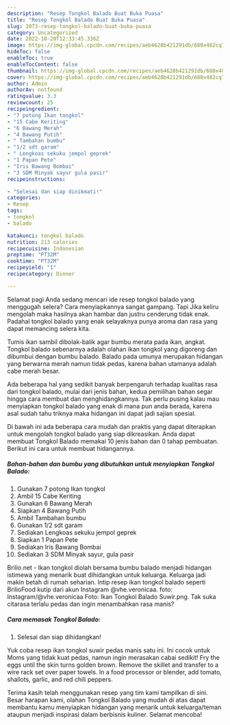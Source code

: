 ```yaml
---
description: "Resep Tongkol Balado Buat Buka Puasa"
title: "Resep Tongkol Balado Buat Buka Puasa"
slug: 1073-resep-tongkol-balado-buat-buka-puasa
category: Uncategorized
date: 2022-10-20T12:33:45.336Z
image: https://img-global.cpcdn.com/recipes/aeb4628b421291db/680x482cq70/tongkol-balado-foto-resep-utama.jpg
hideToc: false
enableToc: true
enableTocContent: false
thumbnail: https://img-global.cpcdn.com/recipes/aeb4628b421291db/680x482cq70/tongkol-balado-foto-resep-utama.jpg
cover: https://img-global.cpcdn.com/recipes/aeb4628b421291db/680x482cq70/tongkol-balado-foto-resep-utama.jpg
author: Admin
authorAv: notfound
ratingvalue: 3.3
reviewcount: 25
recipeingredient:
- "7 potong Ikan tongkol"
- "15 Cabe Keriting"
- "6 Bawang Merah"
- "4 Bawang Putih"
- " Tambahan bumbu"
- "1/2 sdt garam"
- " Lengkoas sekuku jempol geprek"
- "1 Papan Pete"
- "Iris Bawang Bombai"
- "3 SDM Minyak sayur gula pasir"
recipeinstructions:

- "Selesai dan siap dinikmati!"
categories:
- Resep
tags:
- tongkol
- balado

katakunci: tongkol balado 
nutrition: 213 calories
recipecuisine: Indonesian
preptime: "PT32M"
cooktime: "PT32M"
recipeyield: "1"
recipecategory: Dinner

---
```



Selamat pagi Anda sedang mencari ide resep tongkol balado yang menggugah selera? Cara menyiapkannya sangat gampang. Tapi Jika keliru mengolah maka hasilnya akan hambar dan justru cenderung tidak enak. Padahal tongkol balado yang enak selayaknya punya aroma dan rasa yang dapat memancing selera kita.


Tumis ikan sambil dibolak-balik agar bumbu merata pada ikan, angkat. Tongkol balado sebenarnya adalah olahan ikan tongkol yang digoreng dan dibumbui dengan bumbu balado. Balado pada umunya merupakan hidangan yang berwarna merah namun tidak pedas, karena bahan utamanya adalah cabe merah besar.

Ada beberapa hal yang sedikit banyak berpengaruh terhadap kualitas rasa dari tongkol balado, mulai dari jenis bahan, kedua pemilihan bahan segar hingga cara membuat dan menghidangkannya. Tak perlu pusing kalau mau menyiapkan tongkol balado yang enak di mana pun anda berada, karena asal sudah tahu triknya maka hidangan ini dapat jadi sajian spesial.


Di bawah ini ada beberapa cara mudah dan praktis yang dapat diterapkan untuk mengolah tongkol balado yang siap dikreasikan. Anda dapat membuat Tongkol Balado memakai 10 jenis bahan dan 0 tahap pembuatan. Berikut ini cara untuk membuat hidangannya.

<!--inarticleads1-->

##### Bahan-bahan dan bumbu yang dibutuhkan untuk menyiapkan Tongkol Balado:

1. Gunakan 7 potong Ikan tongkol
1. Ambil 15 Cabe Keriting
1. Gunakan 6 Bawang Merah
1. Siapkan 4 Bawang Putih
1. Ambil  Tambahan bumbu
1. Gunakan 1/2 sdt garam
1. Sediakan  Lengkoas sekuku jempol geprek
1. Siapkan 1 Papan Pete
1. Sediakan Iris Bawang Bombai
1. Sediakan 3 SDM Minyak sayur, gula pasir


Brilio.net - Ikan tongkol diolah bersama bumbu balado menjadi hidangan istimewa yang menarik buat dihidangkan untuk keluarga. Keluarga jadi makin betah di rumah seharian. Intip resep ikan tongkol balado seperti BrilioFood kutip dari akun Instagram @vhe.veronicaa. foto: Instagram/@vhe.veronicaa Foto: Ikan Tongkol Balado Suwir.png. Tak suka citarasa terlalu pedas dan ingin menambahkan rasa manis? 

<!--inarticleads2-->

##### Cara memasak Tongkol Balado:


1. Selesai dan siap dihidangkan!

Yuk coba resep ikan tongkol suwir pedas manis satu ini. Ini cocok untuk Moms yang tidak kuat pedas, namun ingin merasakan cabai sedikit! Fry the eggs until the skin turns golden brown. Remove the skillet and transfer to a wire rack set over paper towels. In a food processor or blender, add tomato, shallots, garlic, and red chili peppers. 

Terima kasih telah menggunakan resep yang tim kami tampilkan di sini. Besar harapan kami, olahan Tongkol Balado yang mudah di atas dapat membantu kamu menyiapkan hidangan yang menarik untuk keluarga/teman ataupun menjadi inspirasi dalam berbisnis kuliner. Selamat mencoba!
